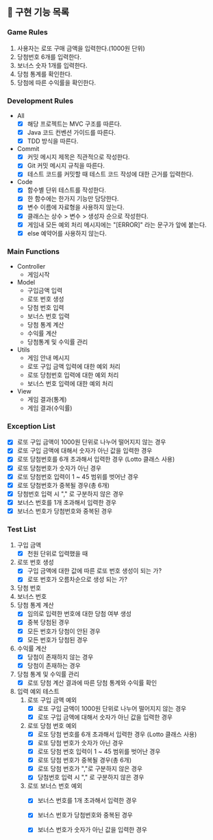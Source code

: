 ## 🚀 구현 기능 목록

### Game Rules
1. 사용자는 로또 구매 금액을 입력한다.(1000원 단위)
2. 당첨번호 6개를 입력한다.
3. 보너스 숫자 1개를 입력한다.
4. 당첨 통계를 확인한다.
5. 당첨에 따른 수익률을 확인한다.

### Development Rules
- All
  - [x] 해당 프로젝트는 MVC 구조를 따른다.
  - [x] Java 코드 컨벤션 가이드를 따른다.
  - [x] TDD 방식을 따른다.
- Commit
  - [x] 커밋 메시지 제목은 직관적으로 작성한다.
  - [x] Git 커밋 메시지 규칙을 따른다.
  - [x] 테스트 코드를 커밋할 때 테스트 코드 작성에 대한 근거를 입력한다.
- Code
  - [x] 함수별 단위 테스트를 작성한다.
  - [x] 한 함수에는 한가지 기능만 담당한다.
  - [x] 변수 이름에 자료형을 사용하지 않는다.
  - [x] 클래스는 상수 > 변수 > 생성자 순으로 작성한다.
  - [x] 게임내 모든 예외 처리 메시지에는 "[ERROR]" 라는 문구가 앞에 붙는다.
  - [x] else 예약어를 사용하지 않는다.

### Main Functions
- Controller
  - 게임시작
- Model
  - 구입금액 입력
  - 로또 번호 생성
  - 당첨 번호 입력
  - 보너스 번호 입력
  - 당첨 통계 계산
  - 수익률 계산
  - 당첨통계 및 수익률 관리
- Utils
  - 게임 안내 메시지
  - 로또 구입 금액 입력에 대한 예외 처리
  - 로또 당첨번호 입력에 대한 예외 처리
  - 보너스 번호 입력에 대한 예외 처리
- View
  - 게임 결과(통계)
  - 게임 결과(수익률)

### Exception List
- [x] 로또 구입 금액이 1000원 단위로 나누어 떨어지지 않는 경우
- [x] 로또 구입 금액에 대해서 숫자가 아닌 값을 입력한 경우
- [x] 로또 당첨번호를 6개 초과해서 입력한 경우 (Lotto 클래스 사용)
- [x] 로또 당첨번호가 숫자가 아닌 경우
- [x] 로또 당첨번호 입력이 1 ~ 45 범위를 벗어난 경우
- [x] 로또 당첨번호가 중복될 경우(총 6개)
- [x] 당첨번호 입력 시 "," 로 구분하지 않은 경우
- [x] 보너스 번호를 1개 초과해서 입력한 경우
- [x] 보너스 번호가 당첨번호와 중복된 경우

### Test List
1. 구입 금액
   - [x] 천원 단위로 입력했을 때
2. 로또 번호 생성
   - [x] 구입 금액에 대한 값에 따른 로또 번호 생성이 되는 가?
   - [x] 로또 번호가 오름차순으로 생성 되는 가?
3. 당첨 번호
4. 보너스 번호
5. 당첨 통계 계산
   - [x] 임의로 입력한 번호에 대한 당첨 여부 생성
   - [x] 중복 당첨된 경우
   - [x] 모든 번호가 당첨이 안된 경우
   - [x] 모든 번호가 당첨된 경우
6. 수익률 계산
   - [x] 당첨이 존재하지 않는 경우
   - [x] 당첨이 존재하는 경우
7. 당첨 통계 및 수익률 관리
   - [x] 로또 당첨 계산 결과에 따른 당첨 통계와 수익률 확인

8. 입력 예외 테스트
   1. 로또 구입 금액 예외 
      - [x] 로또 구입 금액이 1000원 단위로 나누어 떨어지지 않는 경우
      - [x] 로또 구입 금액에 대해서 숫자가 아닌 값을 입력한 경우
   2. 로또 당첨 번호 예외
      - [x] 로또 당첨 번호를 6개 초과해서 입력한 경우 (Lotto 클래스 사용)
      - [x] 로또 당첨 번호가 숫자가 아닌 경우
      - [x] 로또 당첨 번호 입력이 1 ~ 45 범위를 벗어난 경우
      - [x] 로또 당첨 번호가 중복될 경우(총 6개)
      - [x] 로또 당첨 번호가 ","로 구분하지 않은 경우
      - [x] 당첨번호 입력 시 "," 로 구분하지 않은 경우
   3. 로또 보너스 번호 예외
      - [x] 보너스 번호를 1개 초과해서 입력한 경우
      - [x] 보너스 번호가 당첨번호와 중복된 경우
      - [x] 보너스 번호가 숫자가 아닌 값을 입력한 경우
      
      
